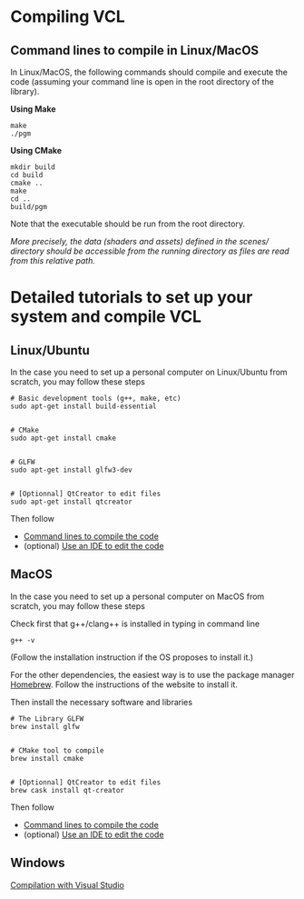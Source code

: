 # Compiling VCL


<a name="command_line"></a>
## Command lines to compile in Linux/MacOS


In Linux/MacOS, the following commands should compile and execute the code (assuming your command line is open in the root directory of the library).


__Using Make__
```shell
make
./pgm
```


__Using CMake__
```shell
mkdir build
cd build
cmake ..
make
cd ..
build/pgm
```


Note that the executable should be run from the root directory. 


_More precisely, the data (shaders and assets) defined in the scenes/ directory should be accessible from the running directory as files are read from this relative path._



# Detailed tutorials to set up your system and compile VCL


<a name="Ubuntu"></a>
## Linux/Ubuntu


In the case you need to set up a personal computer on Linux/Ubuntu from scratch, you may follow these steps


```shell
# Basic development tools (g++, make, etc)
sudo apt-get install build-essential


# CMake 
sudo apt-get install cmake 


# GLFW
sudo apt-get install glfw3-dev


# [Optionnal] QtCreator to edit files
sudo apt-get install qtcreator
```


Then follow 
* [Command lines to compile the code](#command_line)
* (optional) [Use an IDE to edit the code](qtcreator.md)



<a name="MacOS"></a>


## MacOS


In the case you need to set up a personal computer on MacOS from scratch, you may follow these steps


Check first that g++/clang++ is installed in typing in command line


```shell
g++ -v
```


(Follow the installation instruction if the OS proposes to install it.)


For the other dependencies, the easiest way is to use the package manager [Homebrew](https://brew.sh/). Follow the instructions of the website to install it.


Then install the necessary software and libraries


```shell
# The Library GLFW
brew install glfw


# CMake tool to compile
brew install cmake


# [Optionnal] QtCreator to edit files
brew cask install qt-creator
```


Then follow 
* [Command lines to compile the code](#command_line)
* (optional) [Use an IDE to edit the code](qtcreator.md)


## Windows

[Compilation with Visual Studio](visual_studio.md)
